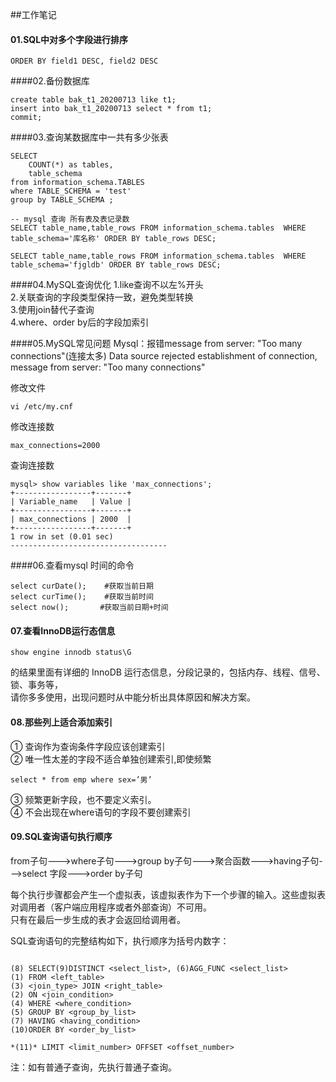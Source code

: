 ##工作笔记
#### 01.SQL中对多个字段进行排序
````shell script
ORDER BY field1 DESC, field2 DESC
````

####02.备份数据库
````shell script
create table bak_t1_20200713 like t1;
insert into bak_t1_20200713 select * from t1;
commit;
````
####03.查询某数据库中一共有多少张表
````shell script
SELECT
	COUNT(*) as tables,
	table_schema
from information_schema.TABLES
where TABLE_SCHEMA = 'test'
group by TABLE_SCHEMA ;

-- mysql 查询 所有表及表记录数
SELECT table_name,table_rows FROM information_schema.tables  WHERE table_schema='库名称' ORDER BY table_rows DESC;

SELECT table_name,table_rows FROM information_schema.tables  WHERE table_schema='fjgldb' ORDER BY table_rows DESC;
````

####04.MySQL查询优化
1.like查询不以左%开头  
2.关联查询的字段类型保持一致，避免类型转换  
3.使用join替代子查询  
4.where、order by后的字段加索引


####05.MySQL常见问题
Mysql：报错message from server: "Too many connections"(连接太多)
Data source rejected establishment of connection,  message from server: "Too many connections"

修改文件
````shell script
vi /etc/my.cnf
````
修改连接数
````shell script
max_connections=2000
````
查询连接数
````shell script
mysql> show variables like 'max_connections';
+-----------------+-------+
| Variable_name   | Value |
+-----------------+-------+
| max_connections | 2000  |
+-----------------+-------+
1 row in set (0.01 sec)
-----------------------------------
````
####06.查看mysql 时间的命令
````shell script
select curDate();    #获取当前日期  
select curTime();    #获取当前时间            
select now();       #获取当前日期+时间
````
#### 07.查看InnoDB运行态信息
````shell script
show engine innodb status\G 
````
的结果里面有详细的 InnoDB 运行态信息，分段记录的，包括内存、线程、信号、锁、事务等，  
请你多多使用，出现问题时从中能分析出具体原因和解决方案。

#### 08.那些列上适合添加索引
①	查询作为查询条件字段应该创建索引  
②	唯一性太差的字段不适合单独创建索引,即使频繁  
````shell script 
select * from emp where sex=’男’
````
③	频繁更新字段，也不要定义索引。  
④	不会出现在where语句的字段不要创建索引



#### 09.SQL查询语句执行顺序

from子句--->where子句--->group by子句--->聚合函数--->having子句--->select 字段--->order by子句

每个执行步骤都会产生一个虚拟表，该虚拟表作为下一个步骤的输入。这些虚拟表对调用者（客户端应用程序或者外部查询）不可用。  
只有在最后一步生成的表才会返回给调用者。

SQL查询语句的完整结构如下，执行顺序为括号内数字：
````shell script

(8) SELECT(9)DISTINCT <select_list>, (6)AGG_FUNC <select_list>
(1) FROM <left_table>
(3) <join_type> JOIN <right_table>
(2) ON <join_condition>
(4) WHERE <where_condition>
(5) GROUP BY <group_by_list>
(7) HAVING <having_condition>
(10)ORDER BY <order_by_list>

*(11)* LIMIT <limit_number> OFFSET <offset_number>
````
注：如有普通子查询，先执行普通子查询。

